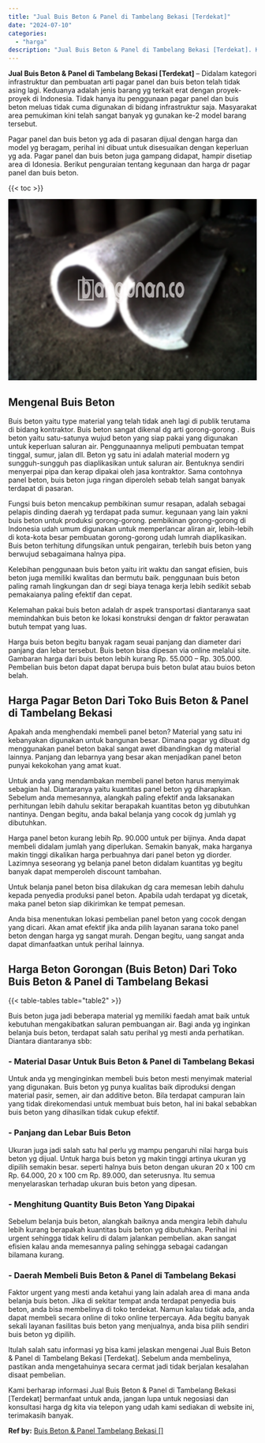```yaml
---
title: "Jual Buis Beton & Panel di Tambelang Bekasi [Terdekat]"
date: "2024-07-10"
categories: 
  - "harga"
description: "Jual Buis Beton & Panel di Tambelang Bekasi [Terdekat]. Kami berharap informasi Jual Buis Beton & Panel di Tambelang Bekasi [Terdekat] bermanfaat untuk and..."
---
```


**Jual Buis Beton & Panel di Tambelang Bekasi \[Terdekat\]** – Didalam kategori infrastruktur dan pembuatan arti pagar panel dan buis beton telah tidak asing lagi. Keduanya adalah jenis barang yg terkait erat dengan proyek-proyek di Indonesia. Tidak hanya itu penggunaan pagar panel dan buis beton meluas tidak cuma digunakan di bidang infrastruktur saja. Masyarakat area pemukiman kini telah sangat banyak yg gunakan ke-2 model barang tersebut.

Pagar panel dan buis beton yg ada di pasaran dijual dengan harga dan model yg beragam, perihal ini dibuat untuk disesuaikan dengan keperluan yg ada. Pagar panel dan buis beton juga gampang didapat, hampir disetiap area di Idonesia. Berikut penguraian tentang kegunaan dan harga dr pagar panel dan buis beton.

{{< toc >}}

![Jual Buis Beton & Panel di Tambelang Bekasi [Terdekat]](/images/jual-panel-buis-beton-murah-33.png)

## Mengenal Buis Beton

Buis beton yaitu type material yang telah tidak aneh lagi di publik terutama di bidang kontraktor. Buis beton sangat dikenal dg arti gorong-gorong . Buis beton yaitu satu-satunya wujud beton yang siap pakai yang digunakan untuk keperluan saluran air. Penggunaannya meliputi pembuatan tempat tinggal, sumur, jalan dll. Beton yg satu ini adalah material modern yg sungguh-sungguh pas diaplikasikan untuk saluran air. Bentuknya sendiri menyerpai pipa dan kerap dipakai oleh jasa kontraktor. Sama contohnya panel beton, buis beton juga ringan diperoleh sebab telah sangat banyak terdapat di pasaran.

Fungsi buis beton mencakup pembikinan sumur resapan, adalah sebagai pelapis dinding daerah yg terdapat pada sumur. kegunaan yang lain yakni buis beton untuk produksi gorong-gorong. pembikinan gorong-gorong di Indonesia udah umum digunakan untuk memperlancar aliran air, lebih-lebih di kota-kota besar pembuatan gorong-gorong udah lumrah diaplikasikan. Buis beton terhitung difungsikan untuk pengairan, terlebih buis beton yang berwujud sebagaimana halnya pipa.

Kelebihan penggunaan buis beton yaitu irit waktu dan sangat efisien, buis beton juga memiliki kwalitas dan bermutu baik. penggunaan buis beton paling ramah lingkungan dan dr segi biaya tenaga kerja lebih sedikit sebab pemakaianya paling efektif dan cepat.

Kelemahan pakai buis beton adalah dr aspek transportasi diantaranya saat memindahkan buis beton ke lokasi konstruksi dengan dr faktor perawatan butuh tempat yang luas.

Harga buis beton begitu banyak ragam seuai panjang dan diameter dari panjang dan lebar tersebut. Buis beton bisa dipesan via online melalui site. Gambaran harga dari buis beton lebih kurang Rp. 55.000 – Rp. 305.000. Pembelian buis beton dapat dapat berupa buis beton bulat atau buios beton belah.

## Harga Pagar Beton Dari Toko Buis Beton & Panel di Tambelang Bekasi

Apakah anda menghendaki membeli panel beton? Material yang satu ini kebanyakan digunakan untuk bangunan besar. Dimana pagar yg dibuat dg menggunakan panel beton bakal sangat awet dibandingkan dg material lainnya. Panjang dan lebarnya yang besar akan menjadikan panel beton punyai kekokohan yang amat kuat.

Untuk anda yang mendambakan membeli panel beton harus menyimak sebagian hal. Diantaranya yaitu kuantitas panel beton yg diharapkan. Sebelum anda memesannya, alangkah paling efektif anda laksanakan perhitungan lebih dahulu sekitar berapakah kuantitas beton yg dibutuhkan nantinya. Dengan begitu, anda bakal belanja yang cocok dg jumlah yg dibutuhkan.

Harga panel beton kurang lebih Rp. 90.000 untuk per bijinya. Anda dapat membeli didalam jumlah yang diperlukan. Semakin banyak, maka harganya makin tinggi dikalikan harga perbuahnya dari panel beton yg diorder. Lazimnya seseorang yg belanja panel beton didalam kuantitas yg begitu banyak dapat memperoleh discount tambahan.

Untuk belanja panel beton bisa dilakukan dg cara memesan lebih dahulu kepada penyedia produksi panel beton. Apabila udah terdapat yg dicetak, maka panel beton siap dikirimkan ke tempat pemesan.

Anda bisa menentukan lokasi pembelian panel beton yang cocok dengan yang dicari. Akan amat efektif jika anda pilih layanan sarana toko panel beton dengan harga yg sangat murah. Dengan begitu, uang sangat anda dapat dimanfaatkan untuk perihal lainnya.

## Harga Beton Gorongan (Buis Beton) Dari Toko Buis Beton & Panel di Tambelang Bekasi

{{< table-tables table="table2" >}}

Buis beton juga jadi beberapa material yg memiliki faedah amat baik untuk kebutuhan mengakibatkan saluran pembuangan air. Bagi anda yg inginkan belanja buis beton, terdapat salah satu perihal yg mesti anda perhatikan. Diantara diantaranya sbb:

### \- Material Dasar Untuk Buis Beton & Panel di Tambelang Bekasi

Untuk anda yg menginginkan membeli buis beton mesti menyimak material yang digunakan. Buis beton yg punya kualitas baik diproduksi dengan material pasir, semen, air dan additive beton. Bila terdapat campuran lain yang tidak direkomendasi untuk membuat buis beton, hal ini bakal sebabkan buis beton yang dihasilkan tidak cukup efektif.

### \- Panjang dan Lebar Buis Beton

Ukuran juga jadi salah satu hal perlu yg mampu pengaruhi nilai harga buis beton yg dijual. Untuk harga buis beton yg makin tinggi artinya ukuran yg dipilih semakin besar. seperti halnya buis beton dengan ukuran 20 x 100 cm Rp. 64.000, 20 x 100 cm Rp. 89.000, dan seterusnya. Itu semua menyelaraskan terhadap ukuran buis beton yang dipesan.

### \- Menghitung Quantity Buis Beton Yang Dipakai

Sebelum belanja buis beton, alangkah baiknya anda mengira lebih dahulu lebih kurang berapakah kuantitas buis beton yg dibutuhkan. Perihal ini urgent sehingga tidak keliru di dalam jalankan pembelian. akan sangat efisien kalau anda memesannya paling sehingga sebagai cadangan bilamana kurang.

### \- Daerah Membeli Buis Beton & Panel di Tambelang Bekasi

Faktor urgent yang mesti anda ketahui yang lain adalah area di mana anda belanja buis beton. Jika di sekitar tempat anda terdapat penyedia buis beton, anda bisa membelinya di toko terdekat. Namun kalau tidak ada, anda dapat membeli secara online di toko online terpercaya. Ada begitu banyak sekali layanan fasilitas buis beton yang menjualnya, anda bisa pilih sendiri buis beton yg dipilih.

Itulah salah satu informasi yg bisa kami jelaskan mengenai Jual Buis Beton & Panel di Tambelang Bekasi \[Terdekat\]. Sebelum anda membelinya, pastikan anda mengetahuinya secara cermat jadi tidak berjalan kesalahan disaat pembelian.

Kami berharap informasi Jual Buis Beton & Panel di Tambelang Bekasi \[Terdekat\] bermanfaat untuk anda, jangan lupa untuk negosiasi dan konsultasi harga dg kita via telepon yang udah kami sediakan di website ini, terimakasih banyak.

**Ref by:** [Buis Beton & Panel Tambelang Bekasi []](https://id.wikipedia.org/wiki/Buis)
